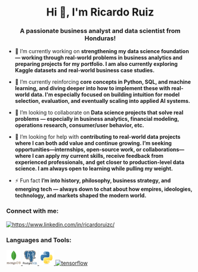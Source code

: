<h1 align="center">Hi 👋, I'm Ricardo Ruiz</h1>
<h3 align="center">A passionate business analyst and data scientist from Honduras!</h3>

- 🔭 I’m currently working on **strengthening my data science foundation — working through real-world problems in business analytics and preparing projects for my portfolio. I am also currently exploring Kaggle datasets and real-world business case studies.**

- 🌱 I’m currently reinforcing **core concepts in Python, SQL, and machine learning, and diving deeper into how to implement these with real-world data. I'm especially focused on building intuition for model selection, evaluation, and eventually scaling into applied AI systems.**

- 👯 I’m looking to collaborate on **Data science projects that solve real problems — especially in business analytics, financial modeling, operations research, consumer/user behavior, etc.**

- 🤝 I’m looking for help with **contributing to real-world data projects where I can both add value and continue growing. I’m seeking opportunities—internships, open-source work, or collaborations—where I can apply my current skills, receive feedback from experienced professionals, and get closer to production-level data science. I am always open to learning while pulling my weight.**

- ⚡ Fun fact **I’m into history, philosophy, business strategy, and emerging tech — always down to chat about how empires, ideologies, technology, and markets shaped the modern world.**

<h3 align="left">Connect with me:</h3>
<p align="left">
<a href="https://www.linkedin.com/in/ricardoruizc/" target="blank"><img align="center" src="https://raw.githubusercontent.com/rahuldkjain/github-profile-readme-generator/master/src/images/icons/Social/linked-in-alt.svg" alt="https://www.linkedin.com/in/ricardoruizc/" height="30" width="40" /></a>
</p>

<h3 align="left">Languages and Tools:</h3>
<p align="left"> <a href="https://www.mongodb.com/" target="_blank" rel="noreferrer"> <img src="https://raw.githubusercontent.com/devicons/devicon/master/icons/mongodb/mongodb-original-wordmark.svg" alt="mongodb" width="40" height="40"/> </a> <a href="https://www.postgresql.org" target="_blank" rel="noreferrer"> <img src="https://raw.githubusercontent.com/devicons/devicon/master/icons/postgresql/postgresql-original-wordmark.svg" alt="postgresql" width="40" height="40"/> </a> <a href="https://www.python.org" target="_blank" rel="noreferrer"> <img src="https://raw.githubusercontent.com/devicons/devicon/master/icons/python/python-original.svg" alt="python" width="40" height="40"/> </a> <a href="https://www.tensorflow.org" target="_blank" rel="noreferrer"> <img src="https://www.vectorlogo.zone/logos/tensorflow/tensorflow-icon.svg" alt="tensorflow" width="40" height="40"/> </a> </p>
